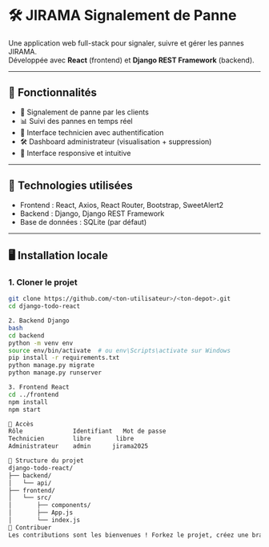 # 🛠️ JIRAMA Signalement de Panne

Une application web full-stack pour signaler, suivre et gérer les pannes JIRAMA.  
Développée avec **React** (frontend) et **Django REST Framework** (backend).

---

## 🚀 Fonctionnalités

- 📢 Signalement de panne par les clients
- 📊 Suivi des pannes en temps réel
- 🔧 Interface technicien avec authentification
- 🛠️ Dashboard administrateur (visualisation + suppression)
- 🎨 Interface responsive et intuitive

---

## 🧰 Technologies utilisées

- Frontend : React, Axios, React Router, Bootstrap, SweetAlert2
- Backend : Django, Django REST Framework
- Base de données : SQLite (par défaut)

---

## 🖥️ Installation locale

### 1. Cloner le projet

```bash
git clone https://github.com/<ton-utilisateur>/<ton-depot>.git
cd django-todo-react

2. Backend Django
bash
cd backend
python -m venv env
source env/bin/activate  # ou env\Scripts\activate sur Windows
pip install -r requirements.txt
python manage.py migrate
python manage.py runserver

3. Frontend React
cd ../frontend
npm install
npm start

🔐 Accès
Rôle	          Identifiant	Mot de passe
Technicien	      libre	      libre
Administrateur	  admin	     jirama2025

📂 Structure du projet
django-todo-react/
├── backend/
│   └── api/
├── frontend/
│   └── src/
│       ├── components/
│       ├── App.js
│       └── index.js
🤝 Contribuer
Les contributions sont les bienvenues ! Forkez le projet, créez une branche, proposez vos améliorations
